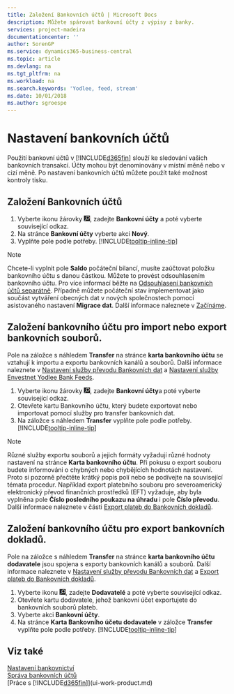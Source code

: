 ```yaml
---
title: Založení Bankovních účtů | Microsoft Docs
description: Můžete spárovat bankovní účty z výpisy z banky.
services: project-madeira
documentationcenter: ''
author: SorenGP
ms.service: dynamics365-business-central
ms.topic: article
ms.devlang: na
ms.tgt_pltfrm: na
ms.workload: na
ms.search.keywords: 'Yodlee, feed, stream'
ms.date: 10/01/2018
ms.author: sgroespe
---
```

# <a name="set-up-bank-accounts"></a>Nastavení bankovních účtů
Použití bankovní účtů v [!INCLUDE[d365fin](includes/d365fin_md.md)] slouží ke sledování vašich bankovních transakcí. Účty mohou být denominovány v místní měně nebo v cizí měně. Po nastavení bankovních účtů můžete použít také možnost kontroly tisku.

## <a name="to-set-up-bank-accounts"></a>Založení Bankovních účtů
1. Vyberte ikonu žárovky ![, která otevře funkci Tell Me](media/ui-search/search_small.png "Řekněte mi, co chcete dělat"), zadejte **Bankovní účty** a poté vyberte související odkaz.
2. Na stránce **Bankovní účty** vyberte akci **Nový**.
3. Vyplňte pole podle potřeby. [!INCLUDE[tooltip-inline-tip](includes/tooltip-inline-tip_md.md)]

> [!NOTE]
> Chcete-li vyplnit pole **Saldo** počáteční bilancí, musíte zaúčtovat položku bankovního účtu s danou částkou. Můžete to provést odsouhlasením bankovního účtu. Pro více informací běžte na [Odsouhlasení bankovních účtů separátně](bank-how-reconcile-bank-accounts-separately.md). Případně můžete počáteční stav implementovat jako součást vytváření obecných dat v nových společnostech pomocí asistovaného nastavení  **Migrace dat**. Další informace naleznete v [Začínáme](product-get-started.md).

## <a name="to-set-up-your-bank-account-for-import-or-export-of-bank-files"></a>Založení bankovního účtu pro import nebo export bankovních souborů.
Pole na záložce s náhledem **Transfer** na stránce **karta bankovního účtu** se vztahují k importu a exportu bankovních kanálů a souborů. Další informace naleznete v [Nastavení služby převodu Bankovních dat](bank-how-setup-bank-data-conversion-service.md) a [Nastavení služby Envestnet Yodlee Bank Feeds](bank-how-setup-bank-statement-service.md).

1. Vyberte ikonu žárovky ![, která otevře funkci Tell Me](media/ui-search/search_small.png "Řekněte mi, co chcete dělat"), zadejte **Bankovní účty**a poté vyberte související odkaz.
2. Otevřete kartu Bankovního účtu, který budete exportovat nebo importovat pomocí služby pro transfer bankovních dat.
3. Na záložce s náhledem **Transfer** vyplňte pole podle potřeby. [!INCLUDE[tooltip-inline-tip](includes/tooltip-inline-tip_md.md)]

> [!NOTE]  
>   Různé služby exportu souborů a jejich formáty vyžadují různé hodnoty nastavení na stránce **Karta bankovního účtu**. Při pokusu o export souboru budete informováni o chybných nebo chybějících hodnotách nastavení. Proto si pozorně přečtěte krátký popis polí nebo se podívejte na související témata procedur. Například export platebního souboru pro severoamerický elektronický převod finančních prostředků (EFT) vyžaduje, aby byla vyplněna pole **Číslo posledního poukazu na úhradu** i pole **Číslo převodu**. Další informace naleznete v části [Export plateb do Bankovních dokladů](payables-how-export-payments-bank-file.md).

## <a name="to-set-up-vendor-bank-accounts-for-export-of-bank-files"></a>Založení bankovního účtu pro export bankovních dokladů.
Pole na záložce s náhledem **Transfer** na stránce **karta bankovního účtu dodavatele** jsou spojena s exporty bankovních kanálů a souborů. Další informace naleznete v [Nastavení služby převodu Bankovních dat](bank-how-setup-bank-data-conversion-service.md) a [Export plateb do Bankovních dokladů](payables-how-export-payments-bank-file.md).

1. Vyberte ikonu ![Žárovky, která otevře funkci Řekněte mi](media/ui-search/search_small.png "Řekněte mi, co chcete dělat"), zadejte **Dodavatelé** a poté vyberte související odkaz.
2. Otevřete kartu dodavatele, jehož bankovní účet exportujete do bankovních souborů plateb.
3. Vyberte akci **Bankovní účty**.
3. Na stránce **Karta Bankovního účetu dodavatele** v záložce **Transfer** vyplňte pole podle potřeby. [!INCLUDE[tooltip-inline-tip](includes/tooltip-inline-tip_md.md)]

## <a name="see-also"></a>Viz také
[Nastavení bankovnictví](bank-setup-banking.md)  
[Správa bankovních účtů](bank-manage-bank-accounts.md)  
[Práce s [!INCLUDE[d365fin](includes/d365fin_md.md)]](ui-work-product.md)
